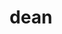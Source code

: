 ---
category: 4-letters
denotation: null
name: dean
reference_link: https://www.etymonline.com/word/dean
root_language: null
root_name: null
title: dean
type: free
word_sums:
- respelling: dean
  sum: 'Dean + '
---